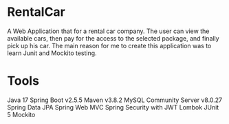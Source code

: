 # RentalCar
A Web Application that for a rental car company. The user can view the available cars, then pay for the access to the selected package, and finally pick up his car. The main reason for me to create this application was to learn Junit and Mockito testing.

# Tools
Java 17
Spring Boot v2.5.5
Maven v3.8.2
MySQL Community Server v8.0.27
Spring Data JPA
Spring Web MVC
Spring Security with JWT
Lombok
JUnit 5
Mockito
